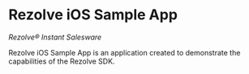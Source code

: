 # Rezolve iOS Sample App

*Rezolve® Instant Salesware*

Rezolve iOS Sample App is an application created to demonstrate the capabilities of the Rezolve SDK.
